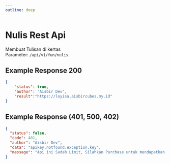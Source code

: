 ```yaml
---
outline: deep
---
```


# Nulis Rest Api
Membuat Tulisan di kertas<br>
Parameter:
`/api/v1/fun/nulis`

## Example Response 200
```json
{
    "status": true,
    "author": "Aisbir Dev",
    "result":"https://loyisa.aisbircubes.my.id"
}
```

## Example Response (401, 500, 402)
```json
{
  "status": false,
  "code": 401,
  "author": "Aisbir Dev",
  "data": "apikey.notfound.exception.key",
  "message": "Api ini Sudah Limit, Silahkan Purchase untuk mendapatkan unlimited ip"
}
```